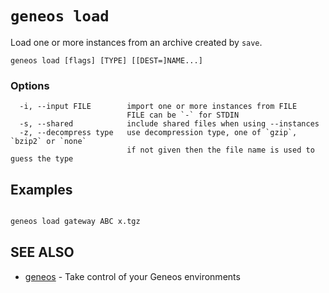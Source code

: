 # `geneos load`

Load one or more instances from an archive created by `save`.

```text
geneos load [flags] [TYPE] [[DEST=]NAME...]
```

### Options

```text
  -i, --input FILE        import one or more instances from FILE
                          FILE can be `-` for STDIN
  -s, --shared            include shared files when using --instances
  -z, --decompress type   use decompression type, one of `gzip`, `bzip2` or `none`
                          if not given then the file name is used to guess the type
```

## Examples

```bash

geneos load gateway ABC x.tgz


```

## SEE ALSO

* [geneos](geneos.md)	 - Take control of your Geneos environments
